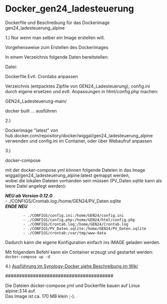 # Docker_gen24_ladesteuerung
Dockerfile und Beschreibung für das Dockerimage gen24_ladesteuerung_alpine

1.) Nur wenn man selber ein Image erstellen will.

Vorgehensweise zum Erstellen des Dockerimages 

In einem Verzeichnis folgende Daten bereitstellen:

Datei: 

Dockerfile
Evtl. Crontabs anpassen

Verzeichnis (entpacktes Zipfile von GEN24_Ladesteuerung),
config.ini  durch eigene ersetzen und evtl. Anpassungen in html/config.php machen:

GEN24_Ladesteuerung-main/

docker built ... ausführen

2.)

Dockerimage "latest" von hub.docker.com/repository/docker/wiggal/gen24_ladesteuerung_alpine
verwenden und config.ini im Container, oder über Webaufruf anpassen

3.)

docker-compose

mit der docker-compose.yml können folgende Dateien in das Image wiggal/gen24_ladesteuerung_alpine:latest gemappt werden,  
wobei die lokalen Dateien vorhanden sein müssen (PV_Daten.sqlite kann als leere Datei angelegt werden):  

**_NEU ab Version 0.12.0_**  
        - ./CONFIGS/Crontab.log:/home/GEN24/PV_Daten.sqlite  
**_ENDE NEU_**  

```
        - ./CONFIGS/config.ini:/home/GEN24/config.ini
        - ./CONFIGS/config.php:/home/GEN24/html/config.php
        - ./CONFIGS/Crontab.log:/home/GEN24/Crontab.log
        - ./CONFIGS/PV_Daten.sqlite:/home/GEN24/PV_Daten.sqlite
        - ./CONFIGS/crontab:/var/tmp/www-data
```

Dadurch kann die eigene Konfiguration einfach ins IMAGE geladen werden.

Mit folgendem Befehl kann ein Container erzeugt und gestartet werden:  
`docker-compose up -d`

4.) [Ausführung im Synology-Docker siehe Beschreibung im Wiki](https://github.com/wiggal/Docker_gen24_ladesteuerung/wiki/Installation-Dockerimage-von-Gen24%E2%80%90Ladesteuerung-im-Synology%E2%80%90Docker)  

#######################################

Die Dateien  docker-compose.yml und Dockerfile bauen auf Linux alpine:3.14 auf.<br>
Das Image ist ca. 170 MB klein ;-).

